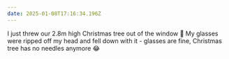 ```yaml
---
date: 2025-01-08T17:16:34.196Z
---
```


I just threw our 2.8m high Christmas tree out of the window 🌲 My glasses were ripped off my head and fell down with it - glasses are fine, Christmas tree has no needles anymore 😂